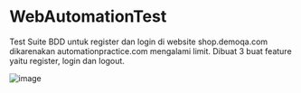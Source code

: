 # WebAutomationTest
Test Suite BDD untuk register dan login di website shop.demoqa.com dikarenakan automationpractice.com mengalami limit. Dibuat 3 buat feature yaitu register, login dan logout.

![image](https://user-images.githubusercontent.com/92506120/181272592-3b8e96fb-2754-44b5-81e3-240ef47bd7fa.png)
